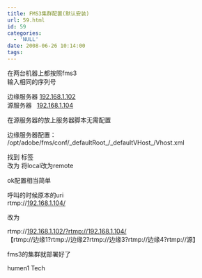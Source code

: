 ```yaml
---
title: FMS3集群配置(默认安装)
url: 59.html
id: 59
categories:
  - 'NULL'
date: 2008-06-26 10:14:00
tags:
---
```


在两台机器上都按照fms3  
输入相同的序列号

  
边缘服务器 [192.168.1.102](http://192.168.1.102)  
源服务器   [192.168.1.104](http://192.168.1.104)

在源服务器的放上服务器脚本无需配置

边缘服务器配置：  
/opt/adobe/fms/conf/\_defaultRoot\_/\_defaultVHost\_/Vhost.xml

找到 标签  
改为 将local改为remote

ok配置相当简单

呼叫的时候原本的uri  
rtmp://[192.168.1.104/](http://192.168.1.104/)

改为

rtmp://[192.168.1.102/?rtmp://192.168.1.104/](http://192.168.1.102/?rtmp://192.168.1.104/)  
【rtmp://边缘1?rtmp://边缘2?rtmp://边缘3?rtmp://边缘4?rtmp://源】

fms3的集群就部署好了

humen1 Tech